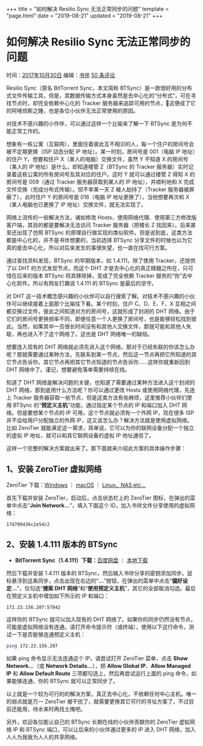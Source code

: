 +++
title = "如何解决 Resilio Sync 无法正常同步的问题"
template = "page.html"
date = "2019-08-21"
updated = "2019-08-21"
+++


# 如何解决 Resilio Sync 无法正常同步的问题

时间：[2017年10月30日](https://bookfere.com/post/581.html)  编辑：[书伴](https://bookfere.com/post/author/bookfere) [50 条评论](https://bookfere.com/post/581.html#comments)

Resilio Sync（原名 BitTorrent Sync，本文简称 BTSync）是一款很好用的分布式文件传输工具，但是，其数据传输方式本身虽然是去中心化的“分布式”，可在寻找节点时，却完全依赖中心化的 Tracker 服务器来追踪可用的节点，这便成了它的阿喀琉斯之踵，也是各位小伙伴无法正常使用的原因。

对技术不感兴趣的小作伴，可以通过这样一个比喻来了解一下 BTSync 是为何不能正常工作的。

想象有一栋公寓（互联网），里面住着彼此互不相识的人，每一个住户的房间号会被不定期更换（ISP 动态分配 IP 地址）。某一时刻，房间号是 001（电脑 IP 地址）的住户 Y，想要和住户 X（某人的电脑）交换文件，虽然 Y 不知道 X 的房间号（某人的 IP 地址）是什么，却知道楼管 Z（BTSync 的 Tracker 服务器）实时记录着这栋公寓的所有房间号及其对应的住户。这时 Y 就可以通过楼管 Z 得知 X 的房间号是 009（通过 Tracker 服务器获取到某人的 IP 地址），并顺利地和 X 完成文件交换（完成分布式传输）。但不幸某一天 Z 被人劫持了（Tracker 服务器被屏蔽了），此时住户 Y 的房间号是 016（电脑 IP 地址更换了），当他想要再次和 X（某人电脑也已更换了 IP 地址）交换文件，就无法实现了。

网络上流传的一些解决方法，诸如修改 Hosts、使用网络代理、使用第三方修改版客户端，其目的都是要解决无法访问 Tracker 服务器（把楼长 Z 找回来）。后来甚至还出现了仿照 BTSync 的原理自行做实现的类似软件。但是说到底，这类方法都是中心化的，并不是书伴想要的，当初选择 BTSync 分享文件的时候也以为它真的是去中心化，所以对后来发生的事很失望，也一直在找可行方案。

通过查找资料发现，BTSync 的早期版本，如 1.4.111，除了使用 Tracker，还提供了以 DHT 的方式发现节点，而这个 DHT 才是去中心化的真正精髓之所在，只可惜在后来的版本 BTSync 将其移除掉，变成了完全依赖 Tracker 服务的“伪”去中心化软件。所以有网友打趣说 1.4.111 的 BTSync 是最后的坚守。

对 DHT 这一技术概念感兴趣的小伙伴可以自行搜索了解。对技术不感兴趣的小伙伴可以继续接着上面那个比喻往下看。某个时刻，住户 C、D、E、F、X 互相之间都交换过文件，彼此之间知道对方的房间号，这就形成了封闭的 DHT 网络。由于它们的房间号更换频率不同，即便任意一个人更换了房间号，也是能够轻松找到彼此。当然，如果其中一员很长时间没有和其他人交换文件，那就可能和其他人失联，再也进入不了这个网络了。这也是 DHT 网络唯一的缺陷。

想要连入现有的 DHT 网络就必须先进入这个网络，那对于已经失联的你该怎么办呢？那就需要通过某种方法，先联系到某一节点，然后这一节点再把它所知道的其它节点告诉你，其它节点再把其它节点知道的节点告诉你……这样你就重新回到 DHT 网络中了。谨记，想要避免落单需要持续在线。

知道了 DHT 网络是解决问题的关键，也知道了需要通过某种方法进入这个封闭的 DHT 网络，那到底用什么方法呢？你可以通过更改 Hosts 或使用网络代理，先连上 Tracker 服务器获取一些节点，但是这类方法有些麻烦，这里推荐小伙伴们使用 BTSync 的“**预定义主机**”功能，通过指定某个节点的 IP 和端口加入 DHT 网络。但是要想某个节点的 IP 可用，这个节点就必须有一个外网 IP，现在很多 ISP 并不会给用户分配独立的外网 IP，这又该怎么办？解决方法就是使用虚拟网络。比如 ZeroTier 就能满足这一需求，简单说，它可以为你的联网设备分配一个独立的虚拟 IP 地址，就可以和其它联网设备的虚拟 IP 地址通信了。

这样一个完整的解决方案就出来了。那下面就来介绍此方案的具体操作步骤：

## 1、安装 ZeroTier 虚拟网络

ZeroTier 下载：[Windows](https://download.zerotier.com/dist/ZeroTier%20One.msi) ｜ [macOS](https://download.zerotier.com/dist/ZeroTier%20One.pkg) ｜ [Linux、NAS etc…](https://www.zerotier.com/download.shtml)

首先下载并安装 ZeroTier，启动后，点击状态栏上的 ZeroTier 图标，在弹出的菜单中点击“**Join Network…**”，填入下面这个 ID，加入书伴文件分享使用的虚拟网络：

```
17d709436c2e5dc2
```

## 2、安装 1.4.111 版本的 BTSync

- **BitTorrent Sync（1.4.111）下载：**[百度网盘](https://pan.baidu.com/s/1slM80NV) ｜ [本地下载](https://bookfere.com/go/59b7ab86)

然后下载并安装 1.4.111 版本的 BTSync，然后输入书伴分享的密钥添加同步。鼠标悬浮到这条同步，点击出现在右边的“**…**”按钮，在弹出的菜单中点击“**偏好设定…**”，仅勾选“**搜索 DHT 网络**”和“**使用预定义主机**”，其它的全部取消勾选。最后在预定义主机中增加如下所示的 IP 和端口：

```sh
172.23.156.207:57842
```

这样你的 BTSync 就可以加入现有的 DHT 网络了。如果你的同步仍然没有节点，可能是虚拟网络没有连通。请打开命令提示符（或终端），使用以下这行命令，测试一下是否能够连通预定义主机：

```sh
ping 172.23.156.207
```

如果 ping 命令显示无法连通这个 IP，请尝试打开 ZeroTier 菜单，点击 **Show Network…**（或 **Network Details…**），把 **Allow Global IP**、**Allow Managed IP** 和 **Allow Default Route** 三项都勾选上，然后再尝试运行上面的 ping 命令，如果能够连通，你的 BTSync 就可以正常同步了。

以上就是一个较为可行的的解决方案，真正去中心化，不依赖任何中心主机。唯一的弱点就是万一 ZeroTier 被干扰了，就需要更换其它可行的寻址方案了，不过目前还能用，待水来时再找土掩吧。

另外，欢迎各位能让自己的 BTSync 长期在线的小伙伴贡献你的 ZeroTier 虚拟网络 IP 和 BTSync 端口，可以让后来的小伙伴通过更多的 IP 进入 DHT 网络，加入人人为我我为人人的共享网络。